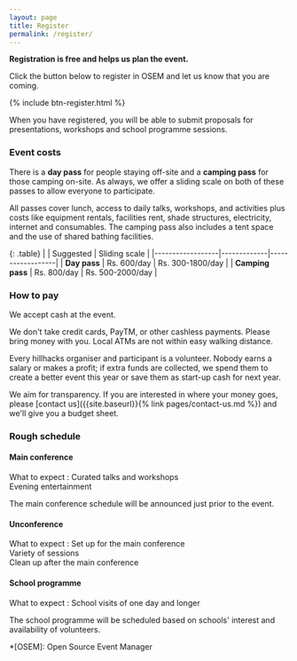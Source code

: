 ```yaml
---
layout: page
title: Register
permalink: /register/
---
```


**Registration is free and helps us plan the event.**

Click the button below to register in OSEM and let us know that you are coming.

{% include btn-register.html %}

When you have registered, you will be able to submit proposals for
presentations, workshops and school programme sessions.

### Event costs

There is a **day pass** for people staying off-site and a **camping pass** for
those camping on-site.  As always, we offer a sliding scale on both of these
passes to allow everyone to participate.

All passes cover lunch, access to daily talks, workshops, and activities plus
costs like equipment rentals, facilities rent, shade structures, electricity,
internet and consumables.  The camping pass also includes a tent space and the
use of shared bathing facilities.

{: .table}
|                  | Suggested   | Sliding scale    |
|------------------|-------------|------------------|
| **Day pass**     | Rs. 600/day | Rs. 300-1800/day |
| **Camping pass** | Rs. 800/day | Rs. 500-2000/day |

### How to pay
We accept cash at the event.

We don't take credit cards, PayTM, or other cashless payments.  Please bring
money with you.  Local ATMs are not within easy walking distance.

Every hillhacks organiser and participant is a volunteer.  Nobody earns a salary
or makes a profit; if extra funds are collected, we spend them to create a
better event this year or save them as start-up cash for next year.

We aim for transparency.  If you are interested in where your money goes, please
[contact us]({{site.baseurl}}{% link pages/contact-us.md %}) and we'll give you
a budget sheet.


### Rough schedule

#### Main conference

What to expect
: Curated talks and workshops  
  Evening entertainment

The main conference schedule will be announced just prior to the event.

#### Unconference

What to expect
: Set up for the main conference  
  Variety of sessions  
  Clean up after the main conference

#### School programme

What to expect
: School visits of one day and longer

The school programme will be scheduled based on schools' interest and
availability of volunteers.


*[OSEM]: Open Source Event Manager
